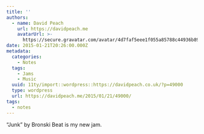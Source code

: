 ```yaml
---
title: ''
authors:
  - name: David Peach
    url: https://davidpeach.me
    avatarUrl: >-
      https://secure.gravatar.com/avatar/4d7faf5eee1f055a85788c44936b8995eaab6dfb004e7854ec747ccb272e91ee?s=96&d=mm&r=g
date: 2015-01-21T20:26:00.000Z
metadata:
  categories:
    - Notes
  tags:
    - Jams
    - Music
  uuid: 11ty/import::wordpress::https://davidpeach.co.uk/?p=49000
  type: wordpress
  url: https://davidpeach.me/2015/01/21/49000/
tags:
  - notes
---
```

“Junk” by Bronski Beat is my new jam.